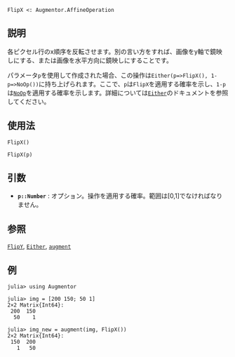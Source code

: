 ```
FlipX <: Augmentor.AffineOperation
```

## 説明

各ピクセル行のx順序を反転させます。別の言い方をすれば、画像をy軸で鏡映しにする、または画像を水平方向に鏡映しにすることです。

パラメータ`p`を使用して作成された場合、この操作は`Either(p=>FlipX(), 1-p=>NoOp())`に持ち上げられます。ここで、`p`は`FlipX`を適用する確率を示し、`1-p`は[`NoOp`](@ref)を適用する確率を示します。詳細については[`Either`](@ref)のドキュメントを参照してください。

## 使用法

```
FlipX()

FlipX(p)
```

## 引数

  * **`p::Number`** : オプション。操作を適用する確率。範囲は[0,1]でなければなりません。

## 参照

[`FlipY`](@ref), [`Either`](@ref), [`augment`](@ref)

## 例

```jldoctest
julia> using Augmentor

julia> img = [200 150; 50 1]
2×2 Matrix{Int64}:
 200  150
  50    1

julia> img_new = augment(img, FlipX())
2×2 Matrix{Int64}:
 150  200
   1   50
```
